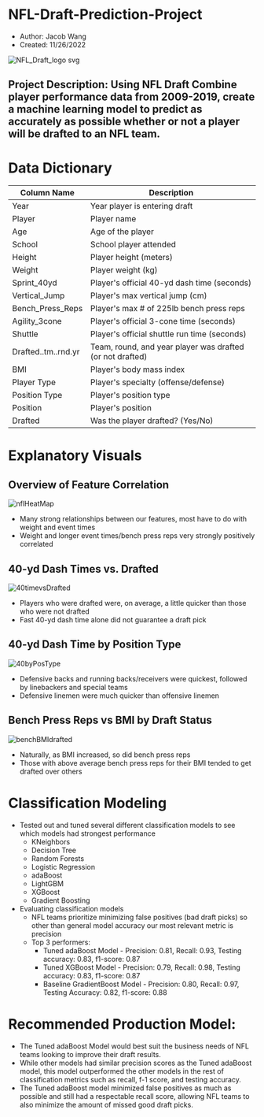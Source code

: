 # NFL-Draft-Prediction-Project
- Author: Jacob Wang
- Created: 11/26/2022

![NFL_Draft_logo svg](https://user-images.githubusercontent.com/112730629/221983779-bf19c33f-053b-40bc-b332-4b248ef790e5.png)


## Project Description: Using NFL Draft Combine player performance data from 2009-2019, create a machine learning model to predict as accurately as possible whether or not a player will be drafted to an NFL team. 

# Data Dictionary 

Column Name | Description
---|---
Year | Year player is entering draft
Player| Player name
Age| Age of the player
School | School player attended
Height | Player height (meters)
Weight | Player weight (kg)
Sprint_40yd | Player's official 40-yd dash time (seconds)
Vertical_Jump | Player's max vertical jump (cm)
Bench_Press_Reps | Player's max # of 225lb bench press reps
Agility_3cone | Player's official 3-cone time (seconds)
Shuttle | Player's official shuttle run time (seconds)
Drafted..tm..rnd.yr | Team, round, and year player was drafted (or not drafted)
BMI| Player's body mass index
Player Type | Player's specialty (offense/defense)
Position Type | Player's position type
Position | Player's position
Drafted | Was the player drafted? (Yes/No)

# Explanatory Visuals

## Overview of Feature Correlation
![nflHeatMap](https://user-images.githubusercontent.com/112730629/204176763-d917852a-9212-43e8-b2d6-ef0651b2c23b.png)
* Many strong relationships between our features, most have to do with weight and event times 
* Weight and longer event times/bench press reps very strongly positively correlated 

## 40-yd Dash Times vs. Drafted
![40timevsDrafted](https://user-images.githubusercontent.com/112730629/204178480-8b1ef4e6-4c46-4abd-8300-2b804b1d8296.png)
* Players who were drafted were, on average, a little quicker than those who were not drafted
* Fast 40-yd dash time alone did not guarantee a draft pick 

## 40-yd Dash Time by Position Type
![40byPosType](https://user-images.githubusercontent.com/112730629/204183687-c2cd59c9-31d9-4db0-8b38-a4e1b0e40cce.png)
* Defensive backs and running backs/receivers were quickest, followed by linebackers and special teams
* Defensive linemen were much quicker than offensive linemen 

## Bench Press Reps vs BMI by Draft Status
![benchBMIdrafted](https://user-images.githubusercontent.com/112730629/204183934-c919ee67-ebc7-4728-b5ec-1a1cdd6887f3.png)
* Naturally, as BMI increased, so did bench press reps
* Those with above average bench press reps for their BMI tended to get drafted over others 

# Classification Modeling
* Tested out and tuned several different classification models to see which models had strongest performance 
  - KNeighbors
  - Decision Tree
  - Random Forests
  - Logistic Regression
  - adaBoost
  - LightGBM
  - XGBoost
  - Gradient Boosting
* Evaluating classification models
  - NFL teams prioritize minimizing false positives (bad draft picks) so other than general model accuracy our most relevant metric is precision
  - Top 3 performers:
    - Tuned adaBoost Model - Precision: 0.81, Recall: 0.93, Testing accuracy: 0.83, f1-score: 0.87
    - Tuned XGBoost Model - Precision: 0.79, Recall: 0.98, Testing accuracy: 0.83, f1-score: 0.87
    - Baseline GradientBoost Model - Precision: 0.80, Recall: 0.97, Testing Accuracy: 0.82, f1-score: 0.88

# Recommended Production Model: 
* The Tuned adaBoost Model would best suit the business needs of NFL teams looking to improve their draft results. 
* While other models had similar precision scores as the Tuned adaBoost model, this model outperformed the other models in the rest of classification metrics such as recall, f-1 score, and testing accuracy. 
* The Tuned adaBoost model minimized false positives as much as possible and still had a respectable recall score, allowing NFL teams to also minimize the amount of missed good draft picks. 
